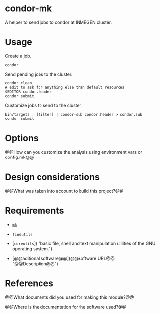 condor-mk
=========

A helper to send jobs to condor at INMEGEN cluster.

# Usage

Create a job.

```
condor
```

Send pending jobs to the cluster.


```
condor clean
# edit to ask for anything else than default resources
$EDITOR condor.header
condor submit
```

Customize jobs to send to the cluster.

```
bin/targets | [filter] | condor-sub condor.header > condor.sub
condor submit
```

# Options

@@How can you customize the analysis using environment vars or config.mk@@

# Design considerations

@@What was taken into account to build this project?@@

# Requirements

- [`mk`](http://doc.cat-v.org/bell_labs/mk/mk.pdf "A successor for `make`.")

- [`findutils`](https://www.gnu.org/software/findutils/ "Basic directory searching utilities of the GNU operating system.")

- [`coreutils`]( "basic file, shell and text manipulation utilities of the GNU operating system.")

- [@@aditional software@@](@@software URL@@ "@@Description@@")

# References

@@What documents did you used for making this module?@@

@@Where is the documentation for the software used?@@
